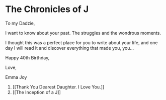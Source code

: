 # The Chronicles of J

To my Dadzie, 

I want to know about your past. The struggles and the wondrous moments. 

I thought this was a perfect place for you to write about your life, and one day I will read it and discover everything that made you, you... 

Happy 40th Birthday, 

Love, 

Emma Joy 

1. [[Thank You Dearest Daughter. I Love You.]]  
2. [[The Inception of a J]]  

